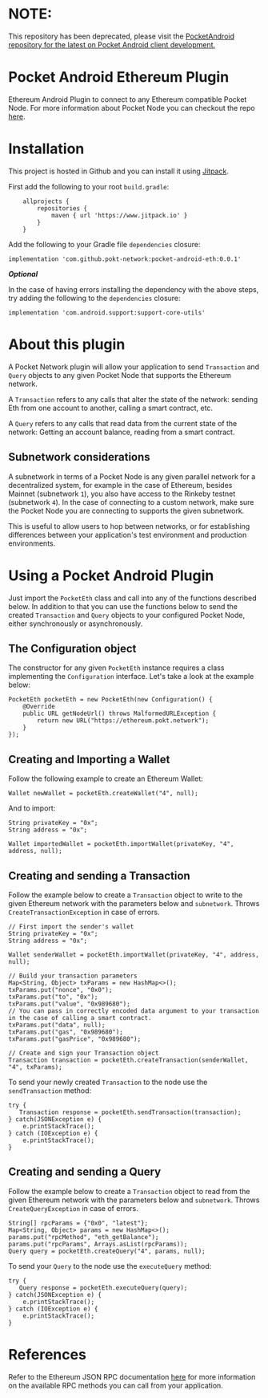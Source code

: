 # NOTE:
This repository has been deprecated, please visit the [PocketAndroid repository for the latest on Pocket Android client development.](https://github.com/pokt-network/pocket-android)

# Pocket Android Ethereum Plugin
Ethereum Android Plugin to connect to any Ethereum compatible Pocket Node. 
For more information about Pocket Node you can checkout the repo [here](https://github.com/pokt-network/pocket-node).

# Installation
This project is hosted in Github and you can install it using [Jitpack](https://www.jitpack.io/).

First add the following to your root `build.gradle`:

```
    allprojects {
		repositories {
			maven { url 'https://www.jitpack.io' }
		}
	}
```

Add the following to your Gradle file `dependencies` closure:

`implementation 'com.github.pokt-network:pocket-android-eth:0.0.1'`

***Optional***

In the case of having errors installing the dependency with the above steps, try adding the following
to the `dependencies` closure:

`implementation 'com.android.support:support-core-utils'`

# About this plugin
A Pocket Network plugin will allow your application to send `Transaction` and `Query` objects to any given Pocket Node
that supports the Ethereum network.

A `Transaction` refers to any calls that alter the state of the network: sending Eth from one account to another, calling a smart contract, etc.

A `Query` refers to any calls that read data from the current state of the network: Getting an account balance, reading from a smart contract.

## Subnetwork considerations
A subnetwork in terms of a Pocket Node is any given parallel network for a decentralized system, for example
in the case of Ethereum, besides Mainnet (subnetwork `1`), you also have access to the Rinkeby testnet (subnetwork `4`). 
In the case of connecting to a custom network, make sure the Pocket Node you are connecting to supports the given subnetwork.

This is useful to allow users to hop between networks, or for establishing differences between your application's 
test environment and production environments.

# Using a Pocket Android Plugin
Just import the `PocketEth` class and call into any of the functions described below. In addition to that you can use
the functions below to send the created `Transaction` and `Query` objects to your configured Pocket Node, either synchronously or asynchronously.

## The Configuration object
The constructor for any given `PocketEth` instance requires a class implementing the `Configuration` interface. 
Let's take a look at the example below:

```
PocketEth pocketEth = new PocketEth(new Configuration() {
    @Override
    public URL getNodeUrl() throws MalformedURLException {
        return new URL("https://ethereum.pokt.network");
    }
});
```

## Creating and Importing a Wallet
Follow the following example to create an Ethereum Wallet:

```
Wallet newWallet = pocketEth.createWallet("4", null);
```

And to import:

```
String privateKey = "0x";
String address = "0x";

Wallet importedWallet = pocketEth.importWallet(privateKey, "4", address, null);
```

## Creating and sending a Transaction
Follow the example below to create a `Transaction` object to write to the given Ethereum network with the parameters below and `subnetwork`. 
Throws `CreateTransactionException` in case of errors.

```
// First import the sender's wallet
String privateKey = "0x";
String address = "0x";

Wallet senderWallet = pocketEth.importWallet(privateKey, "4", address, null);

// Build your transaction parameters
Map<String, Object> txParams = new HashMap<>();
txParams.put("nonce", "0x0");
txParams.put("to", "0x");
txParams.put("value", "0x989680");
// You can pass in correctly encoded data argument to your transaction in the case of calling a smart contract.
txParams.put("data", null);
txParams.put("gas", "0x989680");
txParams.put("gasPrice", "0x989680");

// Create and sign your Transaction object
Transaction transaction = pocketEth.createTransaction(senderWallet, "4", txParams);
```

To send your newly created `Transaction` to the node use the `sendTransaction` method:

```
try {
   Transaction response = pocketEth.sendTransaction(transaction);
} catch(JSONException e) {
    e.printStackTrace();
} catch (IOException e) {
    e.printStackTrace();
}
```

## Creating and sending a Query
Follow the example below to create a `Transaction` object to read from the given Ethereum network with the parameters below and `subnetwork`. 
Throws `CreateQueryException` in case of errors.

```
String[] rpcParams = {"0x0", "latest"};
Map<String, Object> params = new HashMap<>();
params.put("rpcMethod", "eth_getBalance");
params.put("rpcParams", Arrays.asList(rpcParams));
Query query = pocketEth.createQuery("4", params, null);
```

To send your `Query` to the node use the `executeQuery` method:

```
try {
   Query response = pocketEth.executeQuery(query);
} catch(JSONException e) {
    e.printStackTrace();
} catch (IOException e) {
    e.printStackTrace();
}
```

# References
Refer to the Ethereum JSON RPC documentation [here](https://github.com/ethereum/wiki/wiki/JSON-RPC) for more information on the available RPC methods you can call from your application.
